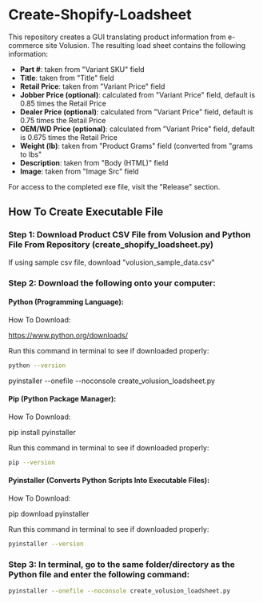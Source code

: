 # Create-Shopify-Loadsheet

This repository creates a GUI translating product information from e-commerce site Volusion. The resulting load sheet contains the following information:

* **Part #**: taken from "Variant SKU" field
* **Title**: taken from "Title" field
* **Retail Price**: taken from "Variant Price" field
* **Jobber Price (optional)**: calculated from "Variant Price" field, default is 0.85 times the Retail Price
* **Dealer Price (optional)**: calculated from "Variant Price" field, default is 0.75 times the Retail Price
* **OEM/WD Price (optional)**: calculated from "Variant Price" field, default is 0.675 times the Retail Price
* **Weight (lb)**: taken from "Product Grams" field (converted from "grams to lbs"
* **Description**: taken from "Body (HTML)" field
* **Image**: taken from "Image Src" field

For access to the completed exe file, visit the "Release" section.

## How To Create Executable File

### Step 1: Download Product CSV File from Volusion and Python File From Repository (create_shopify_loadsheet.py)

If using sample csv file, download "volusion_sample_data.csv"

### Step 2: Download the following onto your computer:

#### Python (Programming Language): 

How To Download:

https://www.python.org/downloads/

Run this command in terminal to see if downloaded properly:

```bash
python --version
```

pyinstaller --onefile --noconsole create_volusion_loadsheet.py

#### Pip (Python Package Manager):

How To Download:

pip install pyinstaller

Run this command in terminal to see if downloaded properly:

```bash
pip --version
```

#### Pyinstaller (Converts Python Scripts Into Executable Files):

How To Download:

pip download pyinstaller

Run this command in terminal to see if downloaded properly:

```bash
pyinstaller --version
```
### Step 3:  In terminal, go to the same folder/directory as the Python file and enter the following command:

```bash
pyinstaller --onefile --noconsole create_volusion_loadsheet.py
```
